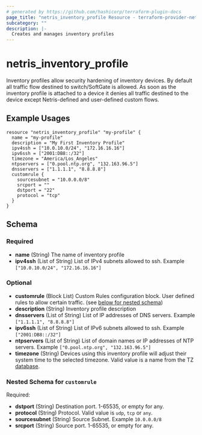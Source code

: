 ```yaml
---
# generated by https://github.com/hashicorp/terraform-plugin-docs
page_title: "netris_inventory_profile Resource - terraform-provider-netris"
subcategory: ""
description: |-
  Creates and manages inventory profiles
---
```


# netris_inventory_profile

Inventory profiles allow security hardening of inventory devices. By default all traffic flow destined to switch/SoftGate is allowed. As soon as the inventory profile is attached to a device it denies all traffic destined to the device except Netris-defined and user-defined custom flows.
## Example Usages
```hcl
resource "netris_inventory_profile" "my-profile" {
  name = "my-profile"
  description = "My First Inventory Profile"
  ipv4ssh = ["10.0.10.0/24", "172.16.16.16"]
  ipv6ssh = ["2001:DB8::/32"]
  timezone = "America/Los_Angeles"
  ntpservers = ["0.pool.ntp.org", "132.163.96.5"]
  dnsservers = ["1.1.1.1", "8.8.8.8"]
  customrule {
    sourcesubnet = "10.0.0.0/8"
    srcport = ""
    dstport = "22"
    protocol = "tcp"
  }
}
```


<!-- schema generated by tfplugindocs -->
## Schema

### Required

- **name** (String) The name of inventory profile
- **ipv4ssh** (List of String) List of IPv4 subnets allowed to ssh. Example `["10.0.10.0/24", "172.16.16.16"]`

### Optional

- **customrule** (Block List) Custom Rules configuration block. User defined rules to allow certain traffic. (see [below for nested schema](#nestedblock--customrule))
- **description** (String) Inventory profile description
- **dnsservers** (List of String) List of IP addresses of DNS servers. Example `["1.1.1.1", "8.8.8.8"]`
- **ipv6ssh** (List of String) List of IPv6 subnets allowed to ssh. Example `["2001:DB8::/32"]`
- **ntpservers** (List of String) List of domain names or IP addresses of NTP servers. Example `["0.pool.ntp.org", "132.163.96.5"]`
- **timezone** (String) Devices using this inventory profile will adjust their system time to the selected timezone. Valid value is a name from the TZ [database](https://en.wikipedia.org/wiki/List_of_tz_database_time_zones).

<a id="nestedblock--customrule"></a>
### Nested Schema for `customrule`

Required:

- **dstport** (String) Destination port. 1-65535, or empty for any.
- **protocol** (String) Protocol. Valid value is `udp`, `tcp` or `any`.
- **sourcesubnet** (String) Source Subnet. Example `10.0.0.0/8`
- **srcport** (String) Source port. 1-65535, or empty for any.
